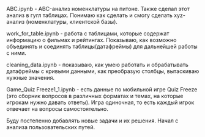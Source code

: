 ABC.ipynb - ABC-анализ номенклатуры на питоне. Также сделал этот анализ в гугл таблицах. Понимаю как сделать и смогу сделать xyz-анализ (номенклатуры, клиентской базы).


work_for_table.ipynb - работа с таблицами, которые содержат информацию о фильмах и рейтингах. Показываю, как возможно объединять и соединять таблицы(датафреймы) для дальнейшей работы с ними.


cleaning_data.ipynb - показываю, как умею работать и обрабатывать датафреймы с кривыми данными, как преобразую столбцы, вытаскиваю нужные значения.


Game_Quiz Freeze1_1.ipynb - есть данные по мобильной игре Quiz Freeze (это сборник вопросов в различных форматах и темах, на которые игрокам нужно давать ответы). 
Игра одиночная, то есть каждый игрок отвечает на вопросы самостоятельно. 

Буду постепенно добавлять новые задачи и их решения. Начал с анализа пользовательских путей.

